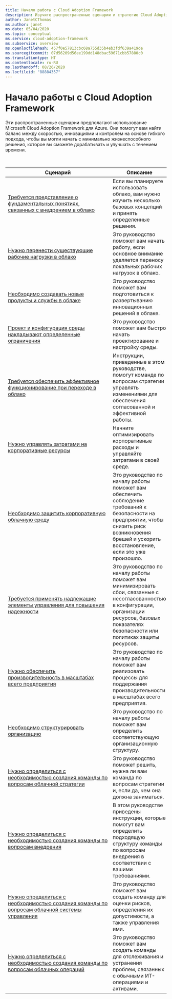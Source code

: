 ```yaml
---
title: Начало работы с Cloud Adoption Framework
description: Изучите распространенные сценарии и стратегию Cloud Adoption Framework, которая полностью соответствует этим сценариям.
author: JanetCThomas
ms.author: janet
ms.date: 05/04/2020
ms.topic: conceptual
ms.service: cloud-adoption-framework
ms.subservice: overview
ms.openlocfilehash: 457f0e57813cbc68a755d35b4eb3fdf639a419de
ms.sourcegitcommit: 07d56209d56ee199dd148dbac59671cbb57880c0
ms.translationtype: HT
ms.contentlocale: ru-RU
ms.lasthandoff: 08/26/2020
ms.locfileid: "88884357"
---
```

# <a name="get-started-with-the-cloud-adoption-framework"></a>Начало работы с Cloud Adoption Framework

Эти распространенные сценарии предполагают использование Microsoft Cloud Adoption Framework для Azure. Они помогут вам найти баланс между скоростью, инновациями и контролем на основе гибкого подхода, чтобы вы могли начать с минимально жизнеспособного решения, которое вы сможете дорабатывать и улучшать с течением времени.

<br>

| Сценарий | Описание |
|----------|-------------|
| [Требуется представление о фундаментальных понятиях, связанных с внедрением в облако](./cloud-concepts.md) | Если вы планируете использовать облако, вам нужно изучить несколько базовых концепций и принять определенные решения. |
| [Нужно перенести существующие рабочие нагрузки в облако](./migrate.md)                   | Это руководство поможет вам начать работу, если основное внимание уделяется переносу локальных рабочих нагрузок в облако. |
| [Необходимо создавать новые продукты и службы в облаке](./innovate.md)             | Это руководство поможет вам подготовиться к развертыванию инновационных решений в облаке.                                       |
| [Проект и конфигурация среды накладывают определенные ограничения](./design-and-configuration.md) | Это руководство поможет вам быстро начать проектирование и настройку среды.                                           |
| [Требуется обеспечить эффективное функционирование при переходе в облако](./operational-excellence.md)                   | Инструкции, приведенные в этом руководстве, помогут команде по вопросам стратегии управлять изменениями для обеспечения согласованной и эффективной работы. |
| [Нужно управлять затратами на корпоративные ресурсы](./manage-costs.md)                                          | Начните оптимизировать корпоративные расходы и управляйте затратами в своей среде.                                                                           |
| [Необходимо защитить корпоративную облачную среду](./security.md)             | Это руководство по началу работы поможет вам обеспечить соблюдение требований к безопасности на предприятии, чтобы снизить риск возникновения брешей и ускорить восстановление, если это уже произошло.                                       |
| [Требуется применять надлежащие элементы управления для повышения надежности](./reliability.md)                   | Это руководство по началу работы поможет вам минимизировать сбои, связанные с несогласованностью в конфигурации, организации ресурсов, базовых показателях безопасности или политиках защиты ресурсов. |
| [Нужно обеспечить производительность в масштабах всего предприятия](./performance.md)                               | Это руководство по началу работы поможет вам реализовать процессы для поддержания производительности в масштабах всего предприятия.                               |
| [Необходимо структурировать организацию](./org-alignment.md)                               | Это руководство по началу работы поможет вам определить соответствующую организационную структуру.                               |
| [Нужно определиться с необходимостью создания команды по вопросам облачной стратегии](./team/cloud-strategy.md)     | Это руководство поможет решить, нужна ли вам команда по вопросам стратегии и, если да, чем она должна заниматься.                                |
| [Нужно определиться с необходимостью создания команды по вопросам внедрения](./team/cloud-adoption.md)     | В этом руководстве приведены инструкции, которые помогут вам определить подходящую структуру команды по вопросам внедрения в соответствии с вашими требованиями.              |
| [Нужно&nbsp;определиться с необходимостью&nbsp;создания&nbsp;команды&nbsp;по вопросам&nbsp;облачной&nbsp;системы управления](./team/cloud-governance.md) | Это руководство поможет вам создать команду для оценки рисков, определения их допустимости, а также управления ими.                                         |
| [Нужно определиться с необходимостью создания команды по вопросам облачных операций](./team/cloud-operations.md) | Это руководство поможет вам создать команды для отслеживания и устранения проблем, связанных с обычными ИТ-операциями и активами. |
